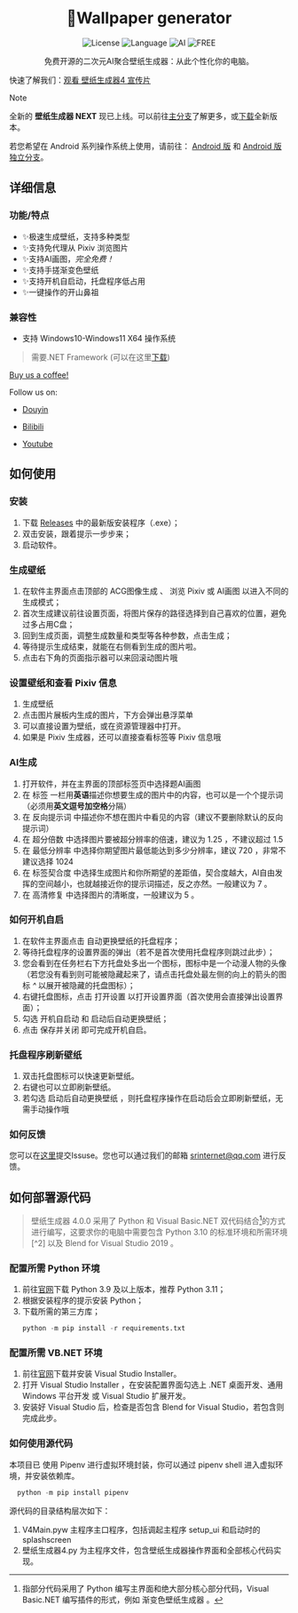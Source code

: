 # <div align="center">🥳Wallpaper generator</div>
<p align="center">
 <img src="https://img.shields.io/badge/license-GPL_3.0%20license-yellow" alt="License">
 <img src="https://img.shields.io/badge/language-python-blue" alt="Language">
 <img src="https://img.shields.io/badge/AI-Stable%20Diffusion-red" alt="AI">
 <img src="https://img.shields.io/badge/FREE-100%25-brightgreen" alt="FREE">
</p>
 <div align="center">免费开源的二次元AI聚合壁纸生成器：从此个性化你的电脑。</div>
 
 快速了解我们：[观看 壁纸生成器4 宣传片](https://www.bilibili.com/video/BV1piHdeGEk8/?share_source=copy_web&vd_source=30d79003a7fdec2cbcfbe2d49d21ea9a)

> [!NOTE]
> 全新的 **壁纸生成器 NEXT** 现已上线。可以前往[主分支](https://github.com/SRInternet-Studio/Wallpaper-generator/tree/main)了解更多，或[下载](https://github.com/SRInternet-Studio/Wallpaper-generator/releases)全新版本。
> 
> 若您希望在 Android 系列操作系统上使用，请前往： [Android 版](https://github.com/SRInternet/Wallpaper-generator-for-android/) 和 [Android 版独立分支](https://github.com/SRInternet/Pixiv-generator/)。

## 详细信息

### 功能/特点
- ✨极速生成壁纸，支持多种类型
- ✨支持免代理从 Pixiv 浏览图片
- ✨支持AI画图，_完全免费！_
- ✨支持手搓渐变色壁纸
- ✨支持开机自启动，托盘程序低占用
- ✨一键操作的开山鼻祖

### 兼容性
- 支持 Windows10-Windows11 X64 操作系统

> 需要.NET Framework (可以在这里[下载](https://download.microsoft.com/download/6/e/4/6e483240-dd87-40cd-adf4-0c47f5695b49/NDP481-Web.exe))


[Buy us a coffee!](https://afdian.com/a/srinternet)


Follow us on:

 - [Douyin](https://www.douyin.com/user/MS4wLjABAAAATzdjtBBrLLCn69TtPMeseuEUzztbNZzw-9f13adrfiM?relation=0&vid=7143257533807873316)

 - [Bilibili](https://space.bilibili.com/1969160969)

 - [Youtube](https://www.youtube.com/channel/UCEPXlJTTAoKun8cYY1ix3ew)

## 如何使用

### 安装
1. 下载 [Releases](https://github.com/SRInternet-studio/Wallpaper-generator/releases) 中的最新版安装程序（.exe）；
2. 双击安装，跟着提示一步步来；
3. 启动软件。

### 生成壁纸
1. 在软件主界面点击顶部的 ACG图像生成 、 浏览 Pixiv 或 AI画图 以进入不同的生成模式；
2. 首次生成建议前往设置页面，将图片保存的路径选择到自己喜欢的位置，避免过多占用C盘；
3. 回到生成页面，调整生成数量和类型等各种参数，点击生成；
5. 等待提示生成结束，就能在右侧看到生成的图片啦。
6. 点击右下角的页面指示器可以来回滚动图片哦

### 设置壁纸和查看 Pixiv 信息
1. 生成壁纸
2. 点击图片展板内生成的图片，下方会弹出悬浮菜单
3. 可以直接设置为壁纸，或在资源管理器中打开。
4. 如果是 Pixiv 生成器，还可以直接查看标签等 Pixiv 信息哦

### AI生成
1. 打开软件，并在主界面的顶部标签页中选择题AI画图
2. 在 标签 一栏用**英语**描述你想要生成的图片中的内容，也可以是一个个提示词（必须用**英文逗号加空格**分隔）
3. 在 反向提示词 中描述你不想在图片中看见的内容（建议不要删除默认的反向提示词）
4. 在 超分倍数 中选择图片要被超分辨率的倍速，建议为 1.25 ，不建议超过 1.5
5. 在 最低分辨率 中选择你期望图片最低能达到多少分辨率，建议 720 ，非常不建议选择 1024
6. 在 标签契合度 中选择生成图片和你所期望的差距值，契合度越大，AI自由发挥的空间越小，也就越接近你的提示词描述，反之亦然。一般建议为 7 。
7. 在 高清修复 中选择图片的清晰度，一般建议为 5 。

### 如何开机自启
1. 在软件主界面点击 自动更换壁纸的托盘程序；
2. 等待托盘程序的设置界面的弹出（若不是首次使用托盘程序则跳过此步）；
3. 您会看到在任务栏右下方托盘处多出一个图标，图标中是一个动漫人物的头像（若您没有看到则可能被隐藏起来了，请点击托盘处最左侧的向上的箭头的图标 *^* 以展开被隐藏的托盘图标）；
4. 右键托盘图标，点击 打开设置 以打开设置界面（首次使用会直接弹出设置界面）；
5. 勾选 开机自启动 和 启动后自动更换壁纸；
6. 点击 保存并关闭 即可完成开机自启。

### 托盘程序刷新壁纸
1. 双击托盘图标可以快速更新壁纸。
2. 右键也可以立即刷新壁纸。
3. 若勾选 启动后自动更换壁纸 ，则托盘程序操作在启动后会立即刷新壁纸，无需手动操作哦

### 如何反馈
您可以在[这里](https://github.com/SRInternet-studio/Wallpaper-generator/issues/new)提交Issuse。您也可以通过我们的邮箱 srinternet@qq.com 进行反馈。

## 如何部署源代码
> 壁纸生成器 4.0.0 采用了 Python 和 Visual Basic.NET 双代码结合[^1]的方式进行编写，这要求你的电脑中需要包含 Python 3.10 的标准环境和所需环境[^2] 以及 Blend for Visual Studio 2019 。

### 配置所需 Python 环境
1. 前往[官网](https://www.python.org)下载 Python 3.9 及以上版本，推荐 Python 3.11；
2. 根据安装程序的提示安装 Python；
3. 下载所需的第三方库；
   ```python
   python -m pip install -r requirements.txt
   ```

### 配置所需 VB.NET 环境
1. 前往[官网](https://visualstudio.microsoft.com)下载并安装 Visual Studio Installer。
2. 打开 Visual Studio Installer ，在安装配置界面勾选上 .NET 桌面开发、通用 Windows 平台开发 或 Visual Studio 扩展开发。
3. 安装好 Visual Studio 后，检查是否包含 Blend for Visual Studio，若包含则完成此步。

### 如何使用源代码
本项目已 使用 Pipenv 进行虚拟环境封装，你可以通过 pipenv shell 进入虚拟环境，并安装依赖库。
 ```python
   python -m pip install pipenv
   ```

源代码的目录结构层次如下：
1. V4Main.pyw 主程序主口程序，包括调起主程序 setup_ui 和启动时的 splashscreen
2. 壁纸生成器4.py 为主程序文件，包含壁纸生成器操作界面和全部核心代码实现。


[^1]: 指部分代码采用了 Python 编写主界面和绝大部分核心部分代码，Visual Basic.NET 编写插件的形式，例如 渐变色壁纸生成器 。
